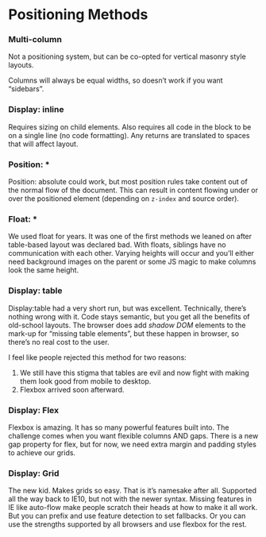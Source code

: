 # Positioning Methods  
  
### Multi-column  
  
Not a positioning system, but can be co-opted for vertical masonry style layouts.   
  
Columns will always be equal widths, so doesn’t work if you want “sidebars”.   
  
### Display: inline  
  
Requires sizing on child elements. Also requires all code in the block to be on a single line (no code formatting). Any returns are translated to spaces that will affect layout.   
  
### Position: *    
  
Position: absolute could work, but most position rules take content out of the normal flow of the document. This can result in content flowing under or over the positioned element (depending on `z-index` and source order).   
  
### Float: *  
  
We used float for years. It was one of the first methods we leaned on after table-based layout was declared bad. With floats, siblings have no communication with each other. Varying heights will occur and you’ll either need background images on the parent or some JS magic to make columns look the same height.   
  
### Display: table  
  
Display:table had a very short run, but was excellent. Technically, there’s nothing wrong with it. Code stays semantic, but you get all the benefits of old-school layouts. The browser does add _shadow DOM_ elements to the mark-up for “missing table elements”, but these happen in browser, so there’s no real cost to the user.   
  
I feel like people rejected this method for two reasons:  
  
1. We still have this stigma that tables are evil and now fight with making them look good from mobile to desktop.   
2. Flexbox arrived soon afterward.   
  
### Display: Flex    
  
Flexbox is amazing. It has so many powerful features built into. The challenge comes when you want flexible columns AND gaps. There is a new gap property for flex, but for now, we need extra margin and padding styles to achieve our grids.   
  
### Display: Grid    
  
The new kid. Makes grids so easy. That is it’s namesake after all. Supported all the way back to IE10, but not with the newer syntax. Missing features in IE like auto-flow make people scratch their heads at how to make it all work. But you can prefix and use feature detection to set fallbacks. Or you can use the strengths supported by all browsers and use flexbox for the rest.  
  
